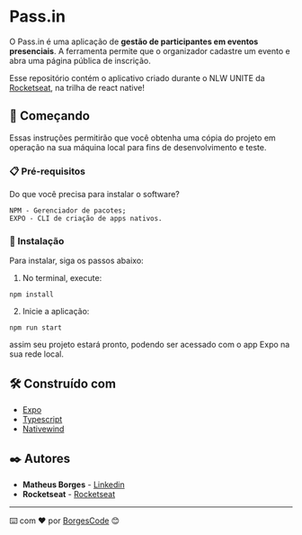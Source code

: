 # Pass.in

O Pass.in é uma aplicação de **gestão de participantes em eventos presenciais**. A ferramenta permite que o organizador cadastre um evento e abra uma página pública de inscrição.

Esse repositório contém o aplicativo criado durante o NLW UNITE da [Rocketseat](https://www.rocketseat.com.br/), na trilha de react native!

## 🚀 Começando

Essas instruções permitirão que você obtenha uma cópia do projeto em operação na sua máquina local para fins de desenvolvimento e teste.

### 📋 Pré-requisitos

Do que você precisa para instalar o software?

```
NPM - Gerenciador de pacotes;
EXPO - CLI de criação de apps nativos.
```

### 🔧 Instalação

Para instalar, siga os passos abaixo:

1. No terminal, execute:

```
npm install
```

2. Inicie a aplicação:

```
npm run start
```

assim seu projeto estará pronto, podendo ser acessado com o app Expo na sua rede local.

## 🛠️ Construído com

- [Expo](https://expo.dev/)
- [Typescript](https://www.typescriptlang.org/)
- [Nativewind](https://www.nativewind.dev/)

## ✒️ Autores

- **Matheus Borges** - [Linkedin](https://www.linkedin.com/in/matheus-borges-4a7469239/)
- **Rocketseat** - [Rocketseat](https://www.rocketseat.com.br/)

---

⌨️ com ❤️ por [BorgesCode](https://github.com/Borgeta-code) 😊
